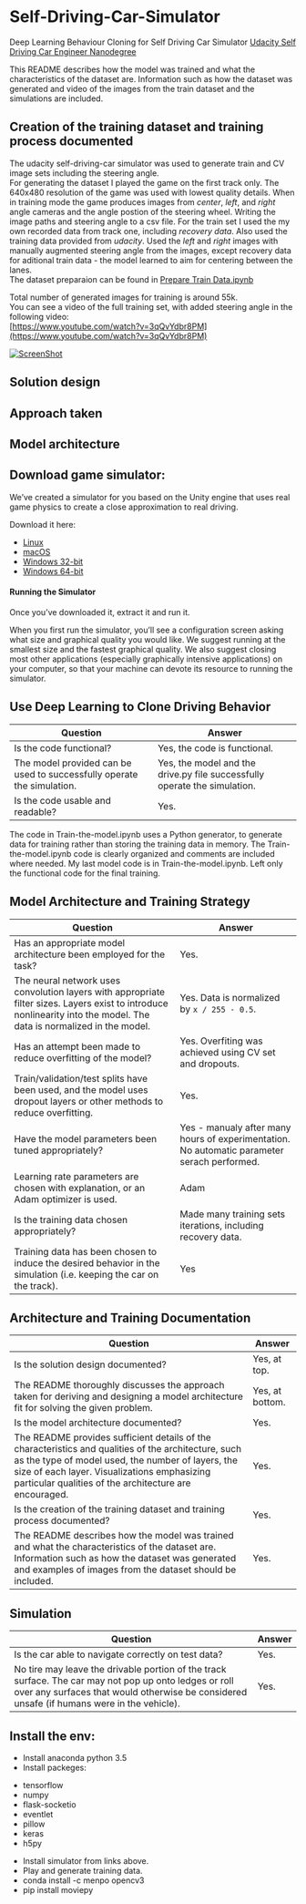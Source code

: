 # Self-Driving-Car-Simulator
Deep Learning Behaviour Cloning for Self Driving Car Simulator
[Udacity Self Driving Car Engineer Nanodegree](https://www.udacity.com/drive)


This README describes how the model was trained and what the characteristics of the dataset are. Information such as how the dataset was generated and video of the images from the train dataset and the simulations are included.	

## Creation of the training dataset and training process documented
The udacity self-driving-car simulator was used to generate train and CV image sets including the steering angle. <br/>
For generating the dataset I played the game on the first track only. The 640x480 resolution of the game was used with lowest quality details. When in training mode the game produces images from _center_, _left_, and _right_ angle cameras and the  angle postion of the steering wheel. Writing the image paths and steering angle to a csv file.
For the train set I used the my own recorded data from track one, including _recovery data_. Also used the training data provided from _udacity_. Used the _left_ and _right_ images with manually augmented steering angle from the images, except recovery data for aditional train data - the model learned to aim for centering between the lanes. <br/>
The dataset preparaion can be found in [Prepare Train Data.ipynb](Prepare%20Train%20Data.ipynb)

Total number of generated images for training is around 55k. <br/>
You can see a video of the full training set, with added steering angle in the following video: <br/>
[https://www.youtube.com/watch?v=3qQvYdbr8PM](https://www.youtube.com/watch?v=3qQvYdbr8PM)

[![ScreenShot](http://img.youtube.com/vi/3qQvYdbr8PM/0.jpg)](https://www.youtube.com/watch?v=3qQvYdbr8PM)





## Solution design


## Approach taken


## Model architecture






## Download game simulator:
<p>We’ve created a simulator for you based on the Unity engine that uses real game physics to create a close approximation to real driving.</p>
<p>Download it here:</p>
<ul>
<li><a href="https://d17h27t6h515a5.cloudfront.net/topher/2016/November/5831f0f7_simulator-linux/simulator-linux.zip" target="_blank">Linux</a></li>
<li><a href="https://d17h27t6h515a5.cloudfront.net/topher/2016/November/5831f290_simulator-macos/simulator-macos.zip" target="_blank">macOS</a></li>
<li><a href="https://d17h27t6h515a5.cloudfront.net/topher/2016/November/5831f4b6_simulator-windows-32/simulator-windows-32.zip" target="_blank">Windows 32-bit</a></li>
<li><a href="https://d17h27t6h515a5.cloudfront.net/topher/2016/November/5831f3a4_simulator-windows-64/simulator-windows-64.zip" target="_blank">Windows 64-bit</a></li>
</ul>
<h4 id="running-the-simulator">Running the Simulator</h4>
<p>Once you’ve downloaded it, extract it and run it.</p>
<p>When you first run the simulator, you’ll see a configuration screen asking what size and graphical quality you would like. We suggest running at the smallest size and the fastest graphical quality. 
We also suggest closing most other applications (especially graphically intensive applications) on your computer, so that your machine can devote its resource to running the simulator.</p>


## Use Deep Learning to Clone Driving Behavior

Question | Answer
------ | -------
Is the code functional? | Yes, the code is functional.
The model provided can be used to successfully operate the simulation. | Yes, the model and the drive.py file successfully operate the simulation.
Is the code usable and readable? | Yes.

The code in Train-the-model.ipynb uses a Python generator, to generate data for training rather than storing the training data in memory. The Train-the-model.ipynb code is clearly organized and comments are included where needed.
My last model code is in Train-the-model.ipynb. Left only the functional code for the final training.

## Model Architecture and Training Strategy

Question | Answer
------ | -------
Has an appropriate model architecture been employed for the task? | Yes.
The neural network uses convolution layers with appropriate filter sizes. Layers exist to introduce nonlinearity into the model. The data is normalized in the model. | Yes. Data is normalized by `x / 255 - 0.5`.
Has an attempt been made to reduce overfitting of the model? | Yes. Overfiting was achieved using CV set and dropouts. 
Train/validation/test splits have been used, and the model uses dropout layers or other methods to reduce overfitting.  | Yes.
Have the model parameters been tuned appropriately?  | Yes - manualy after many hours of experimentation. No automatic parameter serach performed.
Learning rate parameters are chosen with explanation, or an Adam optimizer is used.  | Adam
Is the training data chosen appropriately?  | Made many training sets iterations, including recovery data.
Training data has been chosen to induce the desired behavior in the simulation (i.e. keeping the car on the track).  | Yes

## Architecture and Training Documentation

Question | Answer
------ | -------
Is the solution design documented? | Yes, at top.
The README thoroughly discusses the approach taken for deriving and designing a model architecture fit for solving the given problem. | Yes, at bottom.
Is the model architecture documented? | Yes.
The README provides sufficient details of the characteristics and qualities of the architecture, such as the type of model used, the number of layers, the size of each layer. Visualizations emphasizing particular qualities of the architecture are encouraged. | Yes.
Is the creation of the training dataset and training process documented? | Yes.
The README describes how the model was trained and what the characteristics of the dataset are. Information such as how the dataset was generated and examples of images from the dataset should be included. | Yes.

## Simulation

Question | Answer
------ | -------
Is the car able to navigate correctly on test data? | Yes.
No tire may leave the drivable portion of the track surface. The car may not pop up onto ledges or roll over any surfaces that would otherwise be considered unsafe (if humans were in the vehicle). | Yes.

## Install the env:

* Install anaconda python 3.5
* Install packeges: 
- tensorflow
- numpy
- flask-socketio
- eventlet
- pillow
- keras
- h5py
* Install simulator from links above.
* Play and generate training data.
* conda install -c menpo opencv3
* pip install moviepy

